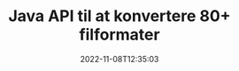---
############################# Static ############################
layout: "product"
date: 2022-11-08T12:35:03
draft: false

product: "Conversion"
product_tag: "conversion"
platform: Java
platform_tag: java

############################# Head ############################
head_title: "Java Document Conversion API | Konverter PDF Word Excel PPTX HTML-billeder"
head_description: "Java Document Conversion API. Konverter PDF Word DOC DOCX, Excel-regneark PPT PPTX, HTML, PSD, MPT MPP, E-mail MSG EMLX, AutoCAD og billedfilformater."

############################# Header ############################
title: "Java API til at konvertere 80+ filformater"
description: "Simpel API til at integrere dokument- og billedkonverteringsfunktionalitet i Java-applikationer uden at installere nogen ekstern software."
button:
    enable: true
    icon: "fas fa-arrow-down"
    label: "Download gratis prøveversion"
    link: "https://downloads.groupdocs.com/conversion/java"

############################# SubMenu ############################
submenu:
    enable: true
    
    left:
        img_alt: "GroupDocs.Conversion for Java"
        image: "https://www.groupdocs.cloud/templates/groupdocs/images/product-logos/groupdocs-conversion-java.png"
        product: "GroupDocs.Conversion"
        platform: "Java"

    middle:
        button:
            # button loop
            - link: "#overview"
              text: "Oversigt"

            # button loop
            - link: "#features"
              text: "Funktioner"

            # button loop
            - link: "#support"
              text: "Support"

            # button loop
            - link: "https://products.groupdocs.app/conversion"
              text: "Live demo"

            # button loop
            - link: "https://purchase.groupdocs.com/pricing/conversion/java"
              text: "Prissætning"

    right:
        link_download: "https://downloads.groupdocs.com/conversion"
        link_learn: "https://docs.groupdocs.com/conversion/java/"
        link_buy: "https://purchase.groupdocs.com"

############################# Overview ############################
overview:
    enable: true
    content: |
      GroupDocs.Conversion for Java kombinerer et kraftfuldt sæt dokumentkonverterings-API'er til at vise billeder og dokumentformater i dine Java-applikationer uden at skulle installere yderligere software. Det rastrerer dokumenterne indbygget og konverterer dem til SVG+HTML+CSS for at forbedre kvaliteten af ​​dokumentvisning, mens den leverer et ægte tekst-, high-fidelity-output. Brug af dokumentgengivelses-API – se hurtigt PDF, HTML, XML, Microsoft Office Word, Excel-regneark, PowerPoint-præsentationer, Outlook-e-mails, Visio-diagrammer, Project, metafiler, billeder og forskellige andre filformater med lethed og færre programmeringsrisici. Det kan også vise adgangskodebeskyttede filer og tillade at få dokumentrepræsentation som HTML, billede eller PDF-form efter gengivelsen. Vores filkonverteringsbibliotek er ret tilpasseligt, da det giver dig mulighed for at vise hele dokumentet eller gengive det delvist for at fremskynde processen. Gennem GroupDocs.Conversion for Java API kan du se sider, specifikt celleområde i et regneark eller endda gengive et individuelt dokumentlag i formater, såsom PDF og CAD.

      GroupDocs.Conversion for Java API giver dig mulighed for at gengive dokumenter med/uden annotering eller kommentarer til understøttede filformater. Det giver dig også mulighed for at tilføje brugerdefinerede skrifttypemapper og udtrække grundlæggende dokumentoplysninger såsom FileType, Extension, Name, PageCount osv.
    tabs:
      enable: true
      
      ## TAB ONE ##
      tab_one:
        description: |
          Følgende er en oversigt over GroupDocs.Conversion for Java:
        
        right:
          enable: true
          icon: "fab fa-html5"
          title: "Oversigt"
          content: |
            * Automatisk registrering af filtype
            * Konverter dokumenter
            * Konverter præsentationer
            * Konverter regneark
            * Konverter rasterbilleder
            * Konverter PDF-dokumenter
            * Konverter andre formater
            * Anvend vandmærke
            * Angiv filadgangskode
            * Tilpas konvertering

      ## TAB TWO ##
      tab_two:
        description: |
          GroupDocs.Conversion for Java understøtter konvertering mellem alle populære og almindeligt anvendte [dokumentfilformater](https://docs.groupdocs.com/conversion/net/supported-document-formats/).

        left:
          enable: true
          table:
            # table loop
            - title: "Konverter fra:"
              content: |
                * **Dokumenter**: DOC, DOCX, DOCM, DOT, DOTX, DOTM, RTF, TXT, ODT, OTT
                * **Regneark**: XLS, XLSX, XLSM, XLSB, CSV, XLS2003, ODS, TSV, XLT, XLTX, XLTM, XLAM, FODS, SXC
                * **Præsentationer**: PPT, PPTX, PPS, PPSX, ODP, POT, POTX, POTM, PPTM, PPSM, FODP
                * **Billeder**: TIF, TIFF, JPG, JPEG, PNG, GIF, BMP, ICO, DIB, JPC, JPEG-LS, JPEG2000
                * **Bærbar**: PDF, XPS, OXPS, EPUB
                * **HTML**: HTM, HTML, MHTML
                * **Metafiler**: EMZ, WMZ
                * **PhotoShop**: PSD
                * **Projekt**: MPP, MPT, MPX
                * **Outlook**: PST, OST
                * **E-mail**: MSG, EML, EMLX
                * **Diagrammer**: VSD, VSDX, VSDM, VSS, VSSM, VST, VSTM, VSX, VTX, VDW, VDX, SVG, SVGZ
                * **AutoCAD**: DXF, DWG, DWF, STL, IFC, DWT
                * **PostScript**: EPS, PS, PSL, CGM
                * **CorelDRAW**: CDR, CMX
                * **Andet**: VCF, PLT, LGS, OTG, MD, AI, LOG

        right:
          enable: true
          table:
            # table loop
            - title: "Konvertere til:"
              content: |
                * **Dokumenter**: DOC, DOCX, DOCM, DOT, DOTX, DOTM, RTF, TXT, ODT, OTT
                * **Regneark**: XLS, XLSX, XLSM, XLSB, CSV, XLS2003, TSV, XLTX, ODS, XLAM, FODS, DIF, SXC
                * **Præsentationer**: PPT, PPTX, PPS, PPSX, ODP, POTX, POTM, PPTM, PPSM, FODP
                * **Billeder**: TIF, TIFF, JPG, JPEG, PNG, GIF, BMP, ICO, JPEG2000
                * **Metafiler**: EMF, WMF, EMZ, WMZ
                * **Diagrammer**: SVGZ
                * **Bærbar**: PDF, XPS
                * **HTML**: HTM, HTML, MHTML
                **Andet**: MD

      ## TAB THREE ##
      tab_three:
        description: |
          GroupDocs.Conversion for Java understøtter følgende operativsystemer, rammer og pakkeadministratorer:
      
        left:
          enable: true
          table:
            # table loop
            - icon: "fab fa-windows"
              title: "Operativsystemer"
              content: |
                Windows Desktop, Windows Server, Linux, MacOS

            # table loop
            - icon: "fas fa-code"
              title: "Understøttede rammer"
              content: |
                Java runtime: J2SE 6.0 and above

        right:
          enable: true
          table:
            # table loop
            - icon: "fas fa-box"
              title: "Pakkeadministrator"
              content: |
                Maven

            # table loop
            - icon: "fas fa-tools"
              title: "Pakkeadministrator"
              content: |
                NetBeans, Intellij IDEA, Eclipse, etc.

############################# Features ############################
features:
    enable: true
    title: "GroupDocs.Conversion for Java funktioner"

    feature:
      # feature loop
      - icon: "fas fa-copy"
        content: "Nem integration og målt licensering"

      # feature loop
      - icon: "fas fa-eye"
        content: "Indstil standard zoomindstilling ved konvertering til ord, dias eller celler"

      # feature loop
      - icon: "fas fa-bolt"
        content: "Konverter til/fra alle populære rasterbilledformater & tildel billed-DPI, højde og bredde"
      
      # feature loop
      - icon: "fas fa-file-powerpoint"
        content: "Konverter PDF og billede til gråtoner og lineariser PDF-dokument til internettet"

      # feature loop
      - icon: "fas fa-code"
        content: "Angiv bogmærkeniveau, overskriftsniveau og udvidet niveau i Word til PDF/XPS-konvertering"

      # feature loop
      - icon: "fas fa-cloud"
        content: "Konfigurer og anbring vandmærke i konverteret dokument som baggrund til visning bag tekst"

      # feature loop
      - icon: "fas fa-remove-format"
        content: "Gengiv e-mail-header under konvertering fra e-mail"

      # feature loop
      - icon: "fas fa-comment-slash"
        content: "Indstil brugerdefinerede skrifttyper og indlæs/erstat skrifttype under dokumentkonvertering"

      # feature loop
      - icon: "fas fa-location-arrow"
        content: "Indstil standardskrifttype til at erstatte manglende skrifttyper til konvertering af dokumenter, lysbilleder og regneark"

      # feature loop
      - icon: "fas fa-border-all"
        content: ""

      # feature loop
      - icon: "fas fa-wrench"
        content: "Konverter regneark med gitterlinjer og fjern kommentarer fra dias under konvertering"

      # feature loop
      - icon: "fas fa-columns"
        content: "Konverter specifikke dokumentsider som PDF-format & Konverter specifikt celleområde i regneark"

      # feature loop
      - icon: "fas fa-file-word"
        content: "Vis skjulte ark og spring tomme rækker og kolonner over, mens regneark konverteres"

      # feature loop
      - icon: "fas fa-envelope"
        content: "Tæl det samlede antal sider i et dokument og sæt adgangskoden til et ubeskyttet dokument under konvertering"

      # feature loop
      - icon: "fas fa-print"
        content: "Mulighed for at fjerne anmærkninger og indlejrede filer fra PDF"

      # feature loop
      - icon: "fas fa-file-archive"
        content: "Opret HTML 5-kompatibel markup ved konvertering til HTML"

      # feature loop
      - icon: "fas fa-lock"
        content: "Registrer automatisk kildetype og returner alle mulige konverteringer ved konvertering fra stream"

      # feature loop
      - icon: "fas fa-file-code"
        content: "Mulighed for at returnere hver side i separat stream, mens du konverterer til PDF eller HTML"
      
      # feature loop
      - icon: "fas fa-fill-drip"
        content: "Vis/skjul markeringer, kommentarer og spor ændringer under konvertering fra Word"

      # feature loop
      - icon: "fas fa-file-excel"
        content: "DOCX til Tiff G3-konvertering med skyggemulighed"

      # feature loop
      - icon: "fas fa-heading"
        content: "Konverter specifikke layouts ved konvertering fra CAD-dokument"

      # feature loop
      - icon: "fas fa-project-diagram"
        content: "Automatisk navngivning ved lagring af konverteret dokument til fil"

      # feature loop
      - icon: "fas fa-cube"
        content: "Metered Licensing understøttes til at blive faktureret baseret på brugen af ​​API'en"

      # feature loop
      - icon: "fab fa-uncharted"
        content: "Konverter diagrammer til tekstbehandlingsfilformater"
      
      # feature loop
      - icon: "fab fa-uncharted"
        content: "Tilføj sidetal under konvertering af HTML til tekstbehandlingsdokument"

      # feature loop
      - icon: "fab fa-uncharted"
        content: "Konverter XML-dokumenter til ethvert format uden transformation"

      # feature loop
      - icon: "fab fa-uncharted"
        content: "Overvåg filkonverteringsfremskridt (start, slut) direkte fra applikationen på klientsiden"

    more_feature:
      # more_feature_loop
      - title: "Nem konvertering af dokumentformat ved hjælp af Java"
        content: |
          Du kan konvertere filformater for en lang række dokumenttyper ved hjælp af GroupDocs.Conversion for Java API. Her bliver du præsenteret for et par linjer kode til at udføre en grundlæggende dokumentkonvertering ved hjælp af Java.  
            
          {features.more_feature.step1} 
          {features.more_feature.step2} 
          {features.more_feature.step3} 
            
          ```java    
           // Indlæs kildefilen DOCX til konvertering
          Converter converter = new Converter("input.docx");
          // Forbered konverteringsmuligheder for målformatet PDF
          ConvertOptions convertOptions = new FileType().fromExtension("pdf").getConvertOptions();
          // Konverter til formatet PDF
          converter.convert("output.pdf", convertOptions);
          ```
            
      # more_feature_loop
      - title: "Læs dokument fra URL eller sti til konvertering"
        content: "Ved at bruge GroupDocs.Conversion for Java API kan du læse inputdokument fra en filsti såvel som en URL. Mens du kan gemme outputdokumentet som en fil eller sende output direkte i en stream."

      # more_feature_loop
      - title: "Omfattende teknisk support"
        content: |
          GroupDocs.Conversion for Java er en enkel og præcis API, som du ret nemt kan integrere i dine Java-baserede applikationer. Men for at få dig i gang på ingen tid, leverer vi også let at følge kodeeksempler og omfattende API-dokumentation.  
            
          * PdfA_1A
          * PdfA_1B
          * PdfA_2A
          * PdfA_3A
          * PdfA_2B
          * PdfA_2U
          * PdfA_3B
          * PdfA_3U
          * v1_3
          * v1_4
          * v1_5
          * v1_6
          * v1_7
          * PdfX_1A
          * PdfX3

############################# Support ############################
support:
    enable: true

############################# Solutions ############################
solutions:
    enable: true
    title: "GroupDocs.Conversion tilbyder dokumentkonverterings-API'er til andre populære udviklingsmiljøer"

    solution:
        # solution loop
        - img_alt: "GroupDocs.Conversion til .NET"
          image: "https://www.groupdocs.cloud/templates/groupdocs/images/product-logos/groupdocs-conversion-net.png"
          product: "GroupDocs.Conversion"
          platform: ".NET"
          link: "/conversion/net/"

############################# Back to top ###############################
back_to_top:
  enable: true
---